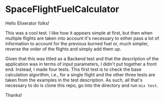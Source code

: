 # SpaceFlightFuelCalculator

Hello Elixerator folks!

This was a cool test. I like how it appears simple at first, but then when multiple flights are taken into account it's necessary to either pass a lot of information to account for the previous burned fuel or, much simpler, reverse the order of the flights and simply add them up.

Given that this was titled as a Backend test and that the description of the application was in terms of input parameters, I didn't put together a front end. Instead, I made four tests. This first test is to check the base calculation algorithm, i.e., for a single flight and the other three tests are taken from the examples in the test description. As such, all that's necessary to do is clone this repo, go into the directory and run `mix test`.

Thanks!

